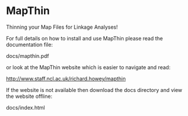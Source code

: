 # MapThin
Thinning your Map Files for Linkage Analyses!

For full details on how to install and use MapThin please read the documentation file:

docs/mapthin.pdf

or look at the MapThin website which is easier to navigate and read:

http://www.staff.ncl.ac.uk/richard.howey/mapthin

If the website is not available then download the docs directory and view the website offline:

docs/index.html
